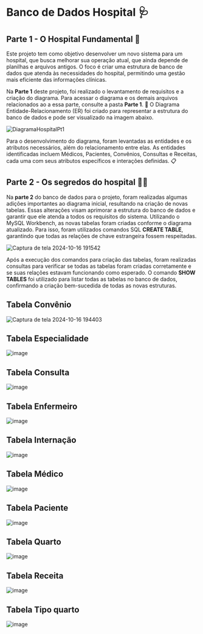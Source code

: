 # Banco de Dados Hospital 🩺

## Parte 1 - O Hospital Fundamental 💊

Este projeto tem como objetivo desenvolver um novo sistema para um hospital, que busca melhorar sua operação atual, que ainda depende de planilhas e arquivos antigos. O foco é criar uma estrutura de banco de dados que atenda às necessidades do hospital, permitindo uma gestão mais eficiente das informações clínicas. 

Na **Parte 1** deste projeto, foi realizado o levantamento de requisitos e a criação do diagrama. Para acessar o diagrama e os demais arquivos relacionados ao a essa parte, consulte a pasta **Parte 1**. 📁 O Diagrama Entidade-Relacionamento (ER) foi criado para representar a estrutura do banco de dados e pode ser visualizado na imagem abaixo.

![DiagramaHospitalPt1](https://github.com/user-attachments/assets/a10c859e-20e3-445c-b8db-eed2f21e964a)

Para o desenvolvimento do diagrama, foram levantadas as entidades e os atributos necessários, além do relacionamento entre elas. As entidades identificadas incluem Médicos, Pacientes, Convênios, Consultas e Receitas, cada uma com seus atributos específicos e interações definidas. 📋

## Parte 2 - Os segredos do hospital 🕵️‍♂️

Na **parte 2** do banco de dados para o projeto, foram realizadas algumas adições importantes ao diagrama inicial, resultando na criação de novas tabelas. Essas alterações visam aprimorar a estrutura do banco de dados e garantir que ele atenda a todos os requisitos do sistema. Utilizando o MySQL Workbench, as novas tabelas foram criadas conforme o diagrama atualizado. Para isso, foram utilizados comandos SQL **CREATE TABLE**, garantindo que todas as relações de chave estrangeira fossem respeitadas.

![Captura de tela 2024-10-16 191542](https://github.com/user-attachments/assets/9113773a-8623-4da2-96de-1897066dbffd)


Após a execução dos comandos para criação das tabelas, foram realizadas consultas para verificar se todas as tabelas foram criadas corretamente e se suas relações estavam funcionando como esperado. O comando **SHOW TABLES** foi utilizado para listar todas as tabelas no banco de dados, confirmando a criação bem-sucedida de todas as novas estruturas.

## Tabela Convênio 
![Captura de tela 2024-10-16 194403](https://github.com/user-attachments/assets/28505aff-00ad-48a1-85ce-956abc96035b)

## Tabela Especialidade
![image](https://github.com/user-attachments/assets/91ff7115-70b7-4194-a19f-7a8800d0a0f0)

## Tabela Consulta
![image](https://github.com/user-attachments/assets/1efa0522-38a8-4625-a23b-448e53ec146f)

## Tabela Enfermeiro
![image](https://github.com/user-attachments/assets/ef7afa42-21b4-4dfa-8b4f-24cb5fc58812)

## Tabela Internação
![image](https://github.com/user-attachments/assets/c673b79a-623f-42ac-b6d4-2120747a1e1a)

## Tabela Médico
![image](https://github.com/user-attachments/assets/6621af6d-2e44-4fa6-8b81-babf1ff54a26)

## Tabela Paciente
![image](https://github.com/user-attachments/assets/f19953b5-1f00-4736-9b1e-ece8338d3734)

## Tabela Quarto
![image](https://github.com/user-attachments/assets/5255aa90-5c0a-406e-be3c-dea13eecd119)

## Tabela Receita
![image](https://github.com/user-attachments/assets/bf00b352-c99d-42e6-b8ae-1aa425bba3f7)

## Tabela Tipo quarto
![image](https://github.com/user-attachments/assets/8ca56496-71c7-4830-a3c0-9f990a118500)


